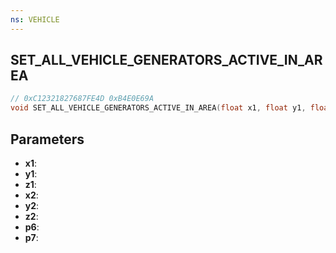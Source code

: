```yaml
---
ns: VEHICLE
---
```

## SET_ALL_VEHICLE_GENERATORS_ACTIVE_IN_AREA

```c
// 0xC12321827687FE4D 0xB4E0E69A
void SET_ALL_VEHICLE_GENERATORS_ACTIVE_IN_AREA(float x1, float y1, float z1, float x2, float y2, float z2, BOOL p6, BOOL p7);
```


## Parameters
* **x1**: 
* **y1**: 
* **z1**: 
* **x2**: 
* **y2**: 
* **z2**: 
* **p6**: 
* **p7**: 

